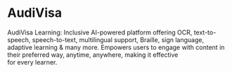 # AudiVisa
AudiVisa Learning:  Inclusive AI-powered platform offering OCR, text-to-speech, speech-to-text, multilingual support, Braille, sign language, adaptive learning &amp; many more. Empowers users to engage with content in their preferred way, anytime, anywhere, making it effective for every learner.

